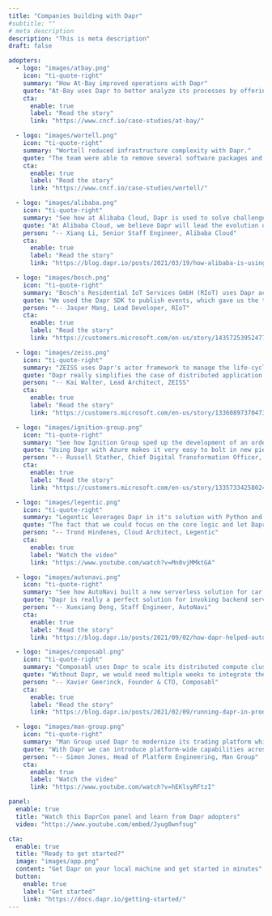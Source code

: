 ```yaml
---
title: "Companies building with Dapr"
#subtitle: ""
# meta description
description: "This is meta description"
draft: false

adopters:
  - logo: "images/atbay.png"
    icon: "ti-quote-right"
    summary: "How At-Bay improved operations with Dapr"
    quote: "At-Bay uses Dapr to better analyze its processes by offering increased visibility and traceability because of the built-in support of Dapr for the OpenTelemetry standard."
    cta:
      enable: true
      label: "Read the story"
      link: "https://www.cncf.io/case-studies/at-bay/"

  - logo: "images/wortell.png"
    icon: "ti-quote-right"
    summary: "Wortell reduced infrastructure complexity with Dapr."
    quote: "The team were able to remove several software packages and a considerable amount of code from all of their microservices. Plus adopting Dapr APIs from the .NET SDK allowed them to offload dealing with the infrastructure integration and async inter-process communication to the Dapr runtime."
    cta:
      enable: true
      label: "Read the story"
      link: "https://www.cncf.io/case-studies/wortell/"

  - logo: "images/alibaba.png"
    icon: "ti-quote-right"
    summary: "See how at Alibaba Cloud, Dapr is used to solve challenges of multi-language systems, integration with legacy systems, and cloud-to-cloud migration."
    quote: "At Alibaba Cloud, we believe Dapr will lead the evolution of microservices. By adopting Dapr, our customers now enjoy increased velocity for building portable and robust distributed systems."
    person: "-- Xiang Li, Senior Staff Engineer, Alibaba Cloud"
    cta:
      enable: true
      label: "Read the story"
      link: "https://blog.dapr.io/posts/2021/03/19/how-alibaba-is-using-dapr/"

  - logo: "images/bosch.png"
    icon: "ti-quote-right"
    summary: "Bosch's Residential IoT Services GmbH (RIoT) uses Dapr actors and Java SDK to build a large scale smart home IoT solution."
    quote: "We used the Dapr SDK to publish events, which gave us the time to focus on what we wanted to communicate, instead of, ‘How do I get this communication implemented?’ We could focus on the real things that matter."
    person: "-- Jasper Mang, Lead Developer, RIoT"
    cta:
      enable: true
      label: "Read the story"
      link: "https://customers.microsoft.com/en-us/story/1435725395247777374-bosch-builds-smart-homes-using-dapr-azure"

  - logo: "images/zeiss.png"
    icon: "ti-quote-right"
    summary: "ZEISS uses Dapr's actor framework to manage the life-cycle of orders in a global scale production system running on Microsoft Azure."
    quote: "Dapr really simplifies the case of distributed application architectures. With Dapr, any developer can do it."
    person: "-- Kai Walter, Lead Architect, ZEISS"
    cta:
      enable: true
      label: "Read the story"
      link: "https://customers.microsoft.com/en-us/story/1336089737047375040-zeiss-accelerates-cloud-first-development-on-azure-and-streamlines-order-processing"

  - logo: "images/ignition-group.png"
    icon: "ti-quote-right"
    summary: "See how Ignition Group sped up the development of an order processing and payment system with Dapr."
    quote: "Using Dapr with Azure makes it very easy to bolt in new pieces of infrastructure without changing anything else. It changed our business."
    person: "-- Russell Stather, Chief Digital Transformation Officer, Ignition Group"
    cta:
      enable: true
      label: "Read the story"
      link: "https://customers.microsoft.com/en-us/story/1335733425802443016-ignition-group-speeds-development-and-payment-processing-using-dapr-and-azure"

  - logo: "images/legentic.png"
    icon: "ti-quote-right"
    summary: "Legentic leverages Dapr in it's solution with Python and FastAPI running on AWS."
    quote: "The fact that we could focus on the core logic and let Dapr deal with the underlying messaging systems allowed us to iterate much faster than we expected."
    person: "-- Trond Hindenes, Cloud Architect, Legentic"
    cta:
      enable: true
      label: "Watch the video"
      link: "https://www.youtube.com/watch?v=Mn0vjMMktGA"

  - logo: "images/autonavi.png"
    icon: "ti-quote-right"
    summary: "See how AutoNavi built a new serverless solution for car navigation with Dapr running on Alibaba Cloud."
    quote: "Dapr is really a perfect solution for invoking backend services in our multi-language serverless runtime."
    person: "-- Xuexiang Deng, Staff Engineer, AutoNavi"
    cta:
      enable: true
      label: "Read the story"
      link: "https://blog.dapr.io/posts/2021/09/02/how-dapr-helped-autonavi-build-a-new-serverless-solution/"

  - logo: "images/composabl.png"
    icon: "ti-quote-right"
    summary: "Composabl uses Dapr to scale its distributed compute clusters and connect to the historian system for Autonomous Agent training in a cloud-agnostic way."
    quote: "Without Dapr, we would need multiple weeks to integrate the different services together as well as create our own scaling infrastructure and service discovery tooling."
    person: "-- Xavier Geerinck, Founder & CTO, Composabl"
    cta:
      enable: true
      label: "Read the story"
      link: "https://blog.dapr.io/posts/2021/02/09/running-dapr-in-production-at-roadwork/"

  - logo: "images/man-group.png"
    icon: "ti-quote-right"
    summary: "Man Group used Dapr to modernize its trading platform which runs on VMs deployed on-prem."
    quote: "With Dapr we can introduce platform-wide capabilities across a broad spectrum of technologies and deployment models with minimal effort, allowing us to more effectively evolve our core trading system."
    person: "-- Simon Jones, Head of Platform Engineering, Man Group"
    cta:
      enable: true
      label: "Watch the video"
      link: "https://www.youtube.com/watch?v=hEKlsyRFtzI"

panel:
  enable: true
  title: "Watch this DaprCon panel and learn from Dapr adopters"
  video: "https://www.youtube.com/embed/Jyug0wnfsug"

cta:
  enable: true
  title: "Ready to get started?"
  image: "images/app.png"
  content: "Get Dapr on your local machine and get started in minutes"
  button:
    enable: true
    label: "Get started"
    link: "https://docs.dapr.io/getting-started/"
---
```

